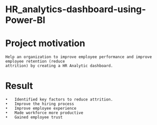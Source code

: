 # HR_analytics-dashboard-using-Power-BI

# Project motivation
    Help an organization to improve employee performance and improve employee retention (reduce
    attrition) by creating a HR Analytic dashboard.
# Result 
    •	Identified key factors to reduce attrition.
    •	Improve the hiring process
    •	Improve employee experience
    •	Made workforce more productive
    •	Gained employee trust
